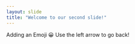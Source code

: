 ```yaml
---
layout: slide
title: "Welcome to our second slide!"
---
```

Adding an Emoji 😀
Use the left arrow to go back!

